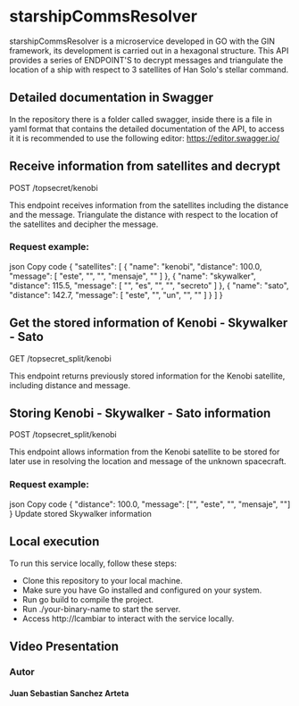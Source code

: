 # starshipCommsResolver
starshipCommsResolver is a microservice developed in GO with the GIN framework, its development is carried out in a hexagonal structure. This API provides a series of ENDPOINT'S to decrypt messages and triangulate the location of a ship with respect to 3 satellites of Han Solo's stellar command. 

## Detailed documentation in Swagger
In the repository there is a folder called swagger, inside there is a file in yaml format that contains the detailed documentation of the API, to access it it is recommended to use the following editor: https://editor.swagger.io/

## Receive information from satellites and decrypt
POST /topsecret/kenobi

This endpoint receives information from the satellites including the distance and the message. Triangulate the distance with respect to the location of the satellites and decipher the message.

### Request example:
json
Copy code
{
    "satellites": [
        {
            "name": "kenobi",
            "distance": 100.0,
            "message": [
                "este",
                "",
                "",
                "mensaje",
                ""
            ]
        },
        {
            "name": "skywalker",
            "distance": 115.5,
            "message": [
                "",
                "es",
                "",
                "",
                "secreto"
            ]
        },
        {
            "name": "sato",
            "distance": 142.7,
            "message": [
                "este",
                "",
                "un",
                "",
                ""
           ]
        }
    ]
}
## Get the stored information of Kenobi - Skywalker - Sato
GET /topsecret_split/kenobi

This endpoint returns previously stored information for the Kenobi satellite, including distance and message.

## Storing Kenobi - Skywalker - Sato information
POST /topsecret_split/kenobi

This endpoint allows information from the Kenobi satellite to be stored for later use in resolving the location and message of the unknown spacecraft.

### Request example:

json
Copy code
{ "distance": 100.0, "message": ["", "este", "", "mensaje", ""] }
Update stored Skywalker information

## Local execution
To run this service locally, follow these steps:

- Clone this repository to your local machine.
- Make sure you have Go installed and configured on your system.
- Run go build to compile the project.
- Run ./your-binary-name to start the server.
- Access http://lcambiar to interact with the service locally.

## Video Presentation



### Autor
#### Juan Sebastian Sanchez Arteta

